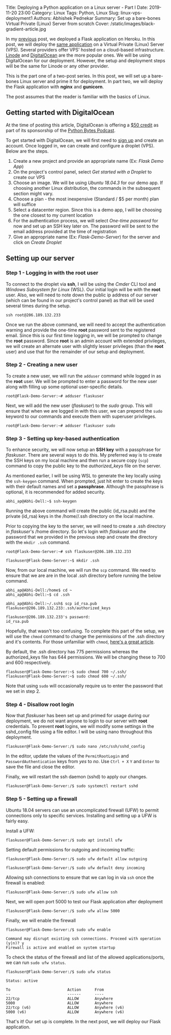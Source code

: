 Title: Deploying a Python application on a Linux server - Part I
Date: 2019-11-20 23:00
Category: Linux
Tags: Python, Linux
Slug: linux-vps-deployment1
Authors: Abhishek Pednekar
Summary: Set up a bare-bones Virtual Private (Linux) Server from scratch
Cover: /static/images/black-gradient-article.jpg

In my [previous](https://www.codedisciples.in/flask-heroku.html) post, we deployed a Flask application on Heroku. In this post, we will deploy the [same application](https://github.com/AbhishekPednekar84/flask_demo_app) on a Virtual Private (Linux) Server (VPS). Several providers offer VPS' hosted on a cloud-based infrastructure. [Linode](https://linode.com) and [DigitalOcean](https://digitalocean.com) are the more popular ones. We will be using DigitalOcean for our deployment. However, the setup and deployment steps will be the same for Linode or any other provider. 

This is the part one of a two-post series. In this post, we will set up a bare-bones Linux server and prime it for deployment. In part two, we will deploy the Flask application with **nginx** and **gunicorn**.

The post assumes that the reader is familiar with the basics of Linux.

## Getting started with DigitalOcean

At the time of posting this article, DigitalOcean is offering a [$50 credit](https://try.digitalocean.com/python/?utm_medium=podcast&utm_source=pythonbytes&utm_campaign=DO_Dev_Signup_Cold_Python) as part of its sponsorship of the [Python Bytes Podcast](https://pythonbytes.fm). 

To get started with DigitalOcean, we will first need to [sign up](https://www.digitalocean.com/) and create an account. Once logged in, we can create and configure a droplet (VPS). Below are the steps.

1. Create a new project and provide an appropriate name (Ex: *Flask Demo App*)
2. On the project's control panel, select *Get started with a Droplet* to create our VPS
3. Choose an image. We will be using *Ubuntu 18.04.3* for our demo app. If choosing another Linux distribution, the commands in the subsequent section might vary.
4. Choose a plan - the most inexpensive (Standard / $5 per month) plan will suffice
5. Select a datacenter region. Since this is a demo app, I will be choosing the one closest to my current location
6. For the authentication process, we will select *One-time password* for now and set up an SSH key later on. The password will be sent to the email address provided at the time of registration
7. Give an appropriate name (Ex: *Flask-Demo-Server*) for the server and click on *Create Droplet*  

## Setting up our server

### Step 1 - Logging in with the **root** user 

To connect to the droplet via **ssh**, I will be using the *Cmder* CLI tool and *Windows Subsystem for Linux* (WSL). Our initial login will be with the **root** user. Also, we will need to note down the public ip address of our server (which can be found in our project's control panel) as that will be used several times during the setup.

`ssh root@206.189.132.233`

Once we run the above command, we will need to accept the authentication warning and provide the one-time **root** password sent to the registered email. Since this is our first time logging in, we will be prompted to change the **root** password. Since **root** is an admin account with extended privileges, we will create an alternate user with slightly lesser privileges (than the **root** user) and use that for the remainder of our setup and deployment.

### Step 2 - Creating a new user

To create a new user, we will run the `adduser` command while logged in as the **root** user. We will be prompted to enter a password for the new user along with filling up some optional user-specific details.

```
root@Flask-Demo-Server:~# adduser flaskuser
```

Next, we will add the new user (*flaskuser*) to the *sudo* group. This will ensure that when we are logged in with this user, we can prepend the `sudo` keyword to our commands and execute them with superuser privileges.

```
root@Flask-Demo-Server:~# adduser flaskuser sudo
```

### Step 3 - Setting up key-based authentication

To enhance security, we will now setup an **SSH key** with a passphrase for *flaskuser*. There are several ways to do this. My preferred way is to create the SSH keys on my local machine and then run a secure copy (`scp`) command to copy the public key to the *authorized_keys* file on the server.

As mentioned earlier, I will be using WSL to generate the key locally using the `ssh-keygen` command. When prompted, just hit enter to create the keys with their default names and set a **passphrase**. Although the passphrase is optional, it is recommended for added security.

```
abhi_ap@Abhi-Dell:~$ ssh-keygen
```

Running the above command will create the public (id_rsa.pub) and the private (id_rsa) keys in the /home/<user>/.ssh directory on the local machine. 

Prior to copying the key to the server, we will need to create a .ssh directory in *flaskuser*'s /home directory. So let's login with *flaskuser* and the password that we provided in the previous step and create the directory with the `mkdir .ssh` command.

```
root@Flask-Demo-Server:~# ssh flaskuser@206.189.132.233
```

```
flaskuser@Flask-Demo-Server:~$ mkdir .ssh
```

Now, from our local machine, we will run the `scp` command. We need to ensure that we are are in the local .ssh directory before running the below command.

```
abhi_ap@Abhi-Dell:/home$ cd ~
abhi_ap@Abhi-Dell:~$ cd .ssh

abhi_ap@Abhi-Dell:~/.ssh$ scp id_rsa.pub flaskuser@206.189.132.233:.ssh/authorized_keys

flaskuser@206.189.132.233's password:
id_rsa.pub
```

Hopefully, that wasn't too confusing. To complete this part of the setup, we will use the `chmod` command to change the permissions of the .ssh directory and it's contents. For those unfamiliar with `chmod`, [here's a great article](https://opensource.com/article/19/8/linux-chmod-command).

By default, the .ssh directory has 775 permissions whereas the authorized_keys file has 644 permissions. We will be changing these to 700 and 600 respectively.

```
flaskuser@Flask-Demo-Server:~$ sudo chmod 700 ~/.ssh/
flaskuser@Flask-Demo-Server:~$ sudo chmod 600 ~/.ssh/
```

Note that using `sudo` will occasionally require us to enter the password that we set in step 2.

### Step 4 - Disallow root login
Now that *flaskuser* has been set up and primed for usage during our deployment, we do not want anyone to login to our server with **root** credentials. To prevent **root** logins, we will modify some settings in the sshd_config file using a file editor. I will be using nano throughout this deployment.

```
flaskuser@Flask-Demo-Server:/$ sudo nano /etc/ssh/sshd_config
```

In the editor, update the values of the `PermitRootLogin` and `PasswordAuthentication` keys from *yes* to *no*. Use `Ctrl + X` `Y` and `Enter` to save the file and close the editor.

Finally, we will restart the ssh daemon (sshd) to apply our changes.

```
flaskuser@Flask-Demo-Server:/$ sudo systemctl restart sshd
```

### Step 5 - Setting up a firewall
Ubuntu 18.04 servers can use an uncomplicated firewall (UFW) to permit connections only to specific services. Installing and setting up a UFW is fairly easy.

Install a UFW:
```
flaskuser@Flask-Demo-Server:/$ sudo apt install ufw
```

Setting default permissions for outgoing and incoming traffic:
```
flaskuser@Flask-Demo-Server:/$ sudo ufw default allow outgoing

flaskuser@Flask-Demo-Server:/$ sudo ufw default deny incoming
```

Allowing ssh connections to ensure that we can log in via `ssh` once the firewall is enabled:
```
flaskuser@Flask-Demo-Server:/$ sudo ufw allow ssh
```

Next, we will open port 5000 to test our Flask application after deployment
```
flaskuser@Flask-Demo-Server:/$ sudo ufw allow 5000
```

Finally, we will enable the firewall
```
flaskuser@Flask-Demo-Server:/$ sudo ufw enable

Command may disrupt existing ssh connections. Proceed with operation (y|n)? y
Firewall is active and enabled on system startup
```

To check the status of the firewall and list of the allowed applications/ports, we can run `sudo ufw status`.

```
flaskuser@Flask-Demo-Server:/$ sudo ufw status

Status: active

To                         Action      From
--                         ------      ----
22/tcp                     ALLOW       Anywhere
5000                       ALLOW       Anywhere
22/tcp (v6)                ALLOW       Anywhere (v6)
5000 (v6)                  ALLOW       Anywhere (v6)
```

That's it! Our set up is complete. In the next post, we will deploy our Flask application.